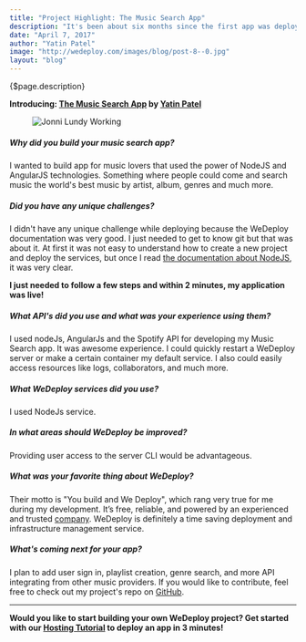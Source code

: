 ```yaml
---
title: "Project Highlight: The Music Search App"
description: "It's been about six months since the first app was deployed with WeDeploy and we've been amazed at how the community has grown since then. More and more incredible apps are using WeDeploy and we can't help but share one of them with you today."
date: "April 7, 2017"
author: "Yatin Patel"
image: "http://wedeploy.com/images/blog/post-8--0.jpg"
layout: "blog"
---
```


<article>

{$page.description}

**Introducing: [The Music Search App](http://music.wedeploy.io/#!/home) by [Yatin Patel](http://www.yatin-patel.com/#)**

<figure>
	<img src="../images/blog/post-8--0.jpg" alt="Jonni Lundy Working">
</figure>

##### Why did you build your music search app?

I wanted to build app for music lovers that used the power of NodeJS and AngularJS technologies. Something where people could come and search music the world's best music by artist, album, genres and much more.
 
##### Did you have any unique challenges?

I didn't have any unique challenge while deploying because the WeDeploy documentation was very good. I just needed to get to know git but that was about it. At first it was not easy to understand how to create a new project and deploy the services, but once I read [the documentation about NodeJS](/docs/other/nodejs.html), it was very clear.

**I just needed to follow a few steps and within 2 minutes, my application was live!**
 
##### What API's did you use and what was your experience using them?

I used nodeJs, AngularJs and the Spotify API for developing my Music Search app. It was awesome experience. I could quickly restart a WeDeploy server or make a certain container my default service. I also could easily access resources like logs, collaborators, and much more.
 
##### What WeDeploy services did you use?

I used NodeJs service.
 
##### In what areas should WeDeploy be improved?

Providing user access to the server CLI would be advantageous.  
 
##### What was your favorite thing about WeDeploy?

Their motto is "You build and We Deploy", which rang very true for me during my development. It’s free, reliable, and powered by an experienced and trusted [company](https://liferay.com). WeDeploy is definitely a time saving deployment and infrastructure management service.  
 
##### What's coming next for your app?

I plan to add user sign in, playlist creation, genre search, and more API integrating from other music providers. If you would like to contribute, feel free to check out my project's repo on [GitHub](https://github.com/yatinweb/boilerplate-nodejs). 

----

**Would you like to start building your own WeDeploy project? Get started with our [Hosting Tutorial](/tutorials/hosting/get-started.html) to deploy an app in 3 minutes!**

</article>
